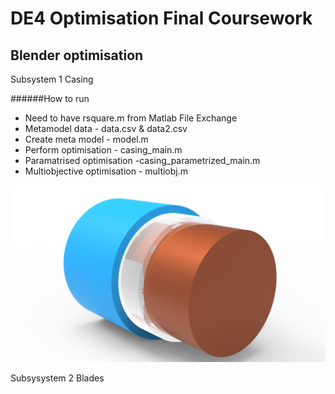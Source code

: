 DE4 Optimisation Final Coursework 
=================================
Blender optimisation
--------------------
Subsystem 1 Casing

######How to run
 - Need to have rsquare.m from Matlab File Exchange
 - Metamodel data - data.csv & data2.csv
 - Create meta model - model.m
 - Perform optimisation - casing_main.m
 - Paramatrised optimisation -casing_parametrized_main.m
 - Multiobjective optimisation - multiobj.m
 
 
![Casing](/imgs/casing_cad.png)

Subsysystem 2 Blades
